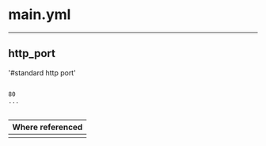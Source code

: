 



# main.yml
  
---
## http_port


'#standard http port'
  
```

80
...
  
```
|Where referenced|
| :--- |
||
